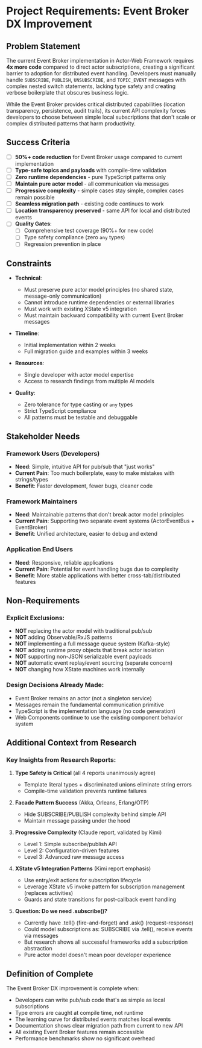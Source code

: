 # Project Requirements: Event Broker DX Improvement

## Problem Statement

The current Event Broker implementation in Actor-Web Framework requires **4x more code** compared to direct actor subscriptions, creating a significant barrier to adoption for distributed event handling. Developers must manually handle `SUBSCRIBE`, `PUBLISH`, `UNSUBSCRIBE`, and `TOPIC_EVENT` messages with complex nested switch statements, lacking type safety and creating verbose boilerplate that obscures business logic.

While the Event Broker provides critical distributed capabilities (location transparency, persistence, audit trails), its current API complexity forces developers to choose between simple local subscriptions that don't scale or complex distributed patterns that harm productivity.

## Success Criteria

- [ ] **50%+ code reduction** for Event Broker usage compared to current implementation
- [ ] **Type-safe topics and payloads** with compile-time validation
- [ ] **Zero runtime dependencies** - pure TypeScript patterns only
- [ ] **Maintain pure actor model** - all communication via messages
- [ ] **Progressive complexity** - simple cases stay simple, complex cases remain possible
- [ ] **Seamless migration path** - existing code continues to work
- [ ] **Location transparency preserved** - same API for local and distributed events
- [ ] **Quality Gates**:
  - [ ] Comprehensive test coverage (90%+ for new code)
  - [ ] Type safety compliance (zero `any` types)
  - [ ] Regression prevention in place

## Constraints

- **Technical**: 
  - Must preserve pure actor model principles (no shared state, message-only communication)
  - Cannot introduce runtime dependencies or external libraries
  - Must work with existing XState v5 integration
  - Must maintain backward compatibility with current Event Broker messages
  
- **Timeline**: 
  - Initial implementation within 2 weeks
  - Full migration guide and examples within 3 weeks
  
- **Resources**: 
  - Single developer with actor model expertise
  - Access to research findings from multiple AI models
  
- **Quality**: 
  - Zero tolerance for type casting or `any` types
  - Strict TypeScript compliance
  - All patterns must be testable and debuggable

## Stakeholder Needs

### Framework Users (Developers)
- **Need**: Simple, intuitive API for pub/sub that "just works"
- **Current Pain**: Too much boilerplate, easy to make mistakes with strings/types
- **Benefit**: Faster development, fewer bugs, cleaner code

### Framework Maintainers
- **Need**: Maintainable patterns that don't break actor model principles  
- **Current Pain**: Supporting two separate event systems (ActorEventBus + EventBroker)
- **Benefit**: Unified architecture, easier to debug and extend

### Application End Users
- **Need**: Responsive, reliable applications
- **Current Pain**: Potential for event handling bugs due to complexity
- **Benefit**: More stable applications with better cross-tab/distributed features

## Non-Requirements

### Explicit Exclusions:
- **NOT** replacing the actor model with traditional pub/sub
- **NOT** adding Observable/RxJS patterns 
- **NOT** implementing a full message queue system (Kafka-style)
- **NOT** adding runtime proxy objects that break actor isolation
- **NOT** supporting non-JSON serializable event payloads
- **NOT** automatic event replay/event sourcing (separate concern)
- **NOT** changing how XState machines work internally

### Design Decisions Already Made:
- Event Broker remains an actor (not a singleton service)
- Messages remain the fundamental communication primitive
- TypeScript is the implementation language (no code generation)
- Web Components continue to use the existing component behavior system

## Additional Context from Research

### Key Insights from Research Reports:

1. **Type Safety is Critical** (all 4 reports unanimously agree)
   - Template literal types + discriminated unions eliminate string errors
   - Compile-time validation prevents runtime failures
   
2. **Facade Pattern Success** (Akka, Orleans, Erlang/OTP)
   - Hide SUBSCRIBE/PUBLISH complexity behind simple API
   - Maintain message passing under the hood
   
3. **Progressive Complexity** (Claude report, validated by Kimi)
   - Level 1: Simple subscribe/publish API
   - Level 2: Configuration-driven features
   - Level 3: Advanced raw message access
   
4. **XState v5 Integration Patterns** (Kimi report emphasis)
   - Use entry/exit actions for subscription lifecycle
   - Leverage XState v5 invoke pattern for subscription management (replaces activities)
   - Guards and state transitions for post-callback event handling
   
5. **Question: Do we need .subscribe()?**
   - Currently have .tell() (fire-and-forget) and .ask() (request-response)
   - Could model subscriptions as: SUBSCRIBE via .tell(), receive events via messages
   - But research shows all successful frameworks add a subscription abstraction
   - Pure actor model doesn't mean poor developer experience

## Definition of Complete

The Event Broker DX improvement is complete when:
- Developers can write pub/sub code that's as simple as local subscriptions
- Type errors are caught at compile time, not runtime
- The learning curve for distributed events matches local events  
- Documentation shows clear migration path from current to new API
- All existing Event Broker features remain accessible
- Performance benchmarks show no significant overhead 